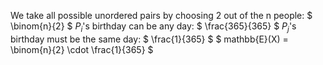 We take all possible unordered pairs by choosing 2 out of the n people: $ \binom{n}{2} $
$P_i$'s birthday can be any day: $ \frac{365}{365} $
$P_j$'s birthday must be the same day: $ \frac{1}{365} $
$ mathbb{E}(X) = \binom{n}{2} \cdot \frac{1}{365} $
